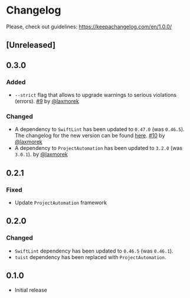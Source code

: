 # Changelog

Please, check out guidelines: https://keepachangelog.com/en/1.0.0/

## [Unreleased]

## 0.3.0

### Added

- `--strict` flag that allows to upgrade warnings to serious violations (errors). [#9](https://github.com/tuist/tuist-plugin-lint/pull/9) by [@laxmorek](https://github.com/laxmorek)

### Changed

- A dependency to `SwiftLint` has been updated to `0.47.0` (was `0.46.5`). The changelog for the new version can be found [here](https://github.com/realm/SwiftLint/releases/tag/0.47.0). [#10](https://github.com/tuist/tuist-plugin-lint/pull/10) by [@laxmorek](https://github.com/laxmorek)
- A dependency to `ProjectAutomation` has been updated to `3.2.0` (was `3.0.1`). by [@laxmorek](https://github.com/laxmorek)

## 0.2.1

### Fixed

- Update `ProjectAutomation` framework

## 0.2.0

### Changed
 
- `SwiftLint` dependency has been updated to `0.46.5` (was `0.46.1`).
- `tuist` dependency has been replaced with `ProjectAutomation`.

## 0.1.0

- Initial release
